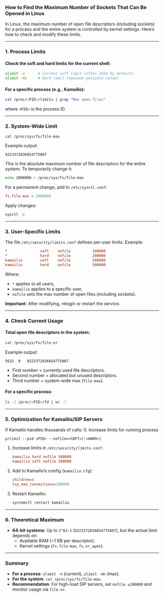 ### How to Find the Maximum Number of Sockets That Can Be Opened in Linux  

In Linux, the maximum number of open file descriptors (including sockets) for a process and the entire system is controlled by kernel settings. Here’s how to check and modify these limits.  

---

### 1. **Process Limits**  
#### Check the soft and hard limits for the current shell:  
```bash
ulimit -n      # Current soft limit (often 1024 by default)  
ulimit -Hn     # Hard limit (maximum possible value)  
```

#### For a specific process (e.g., Kamailio):  
```bash
cat /proc/<PID>/limits | grep "Max open files"  
```
where `<PID>` is the process ID.  

---

### 2. **System-Wide Limit**  
```bash
cat /proc/sys/fs/file-max  
```
Example output:  
```
9223372036854775807  
```
This is the absolute maximum number of file descriptors for the entire system. To temporarily change it:  
```bash
echo 2000000 > /proc/sys/fs/file-max  
```
For a permanent change, add to `/etc/sysctl.conf`:  
```ini
fs.file-max = 2000000  
```
Apply changes:  
```bash
sysctl -p  
```

---

### 3. **User-Specific Limits**  
The file `/etc/security/limits.conf` defines per-user limits. Example:  
```ini
*               soft    nofile          100000  
*               hard    nofile          200000  
kamailio        soft    nofile          500000  
kamailio        hard    nofile          500000  
```
Where:  
- `*` applies to all users,  
- `kamailio` applies to a specific user,  
- `nofile` sets the max number of open files (including sockets).  

**Important**: After modifying, relogin or restart the service.  

---

### 4. **Check Current Usage**  
#### Total open file descriptors in the system:  
```bash
cat /proc/sys/fs/file-nr  
```
Example output:  
```
5632  0   9223372036854775807  
```
- First number = currently used file descriptors.  
- Second number = allocated but unused descriptors.  
- Third number = system-wide max (`file-max`).  

#### For a specific process:  
```bash
ls -1 /proc/<PID>/fd | wc -l  
```

---

### 5. **Optimization for Kamailio/SIP Servers**  
If Kamailio handles thousands of calls:
0. Increase limits for running process
   ```
   prlimit --pid <PID> --nofile=<SOFT>[:<HARD>]
   ```
1. Increase limits in `/etc/security/limits.conf`:  
   ```ini
   kamailio hard nofile 500000  
   kamailio soft nofile 500000  
   ```
2. Add to Kamailio’s config (`kamailio.cfg`):  
   ```cfg
   children=8  
   tcp_max_connections=200000  
   ```
3. Restart Kamailio:  
   ```bash
   systemctl restart kamailio  
   ```

---

### 6. **Theoretical Maximum**  
- **64-bit systems**: Up to `2^63-1` (`9223372036854775807`), but the actual limit depends on:  
  - Available RAM (~1 KB per descriptor).  
  - Kernel settings (`fs.file-max`, `fs.nr_open`).  

---

### Summary  
- **For a process**: `ulimit -n` (current), `ulimit -Hn` (max).  
- **For the system**: `cat /proc/sys/fs/file-max`.  
- **Recommendation**: For high-load SIP servers, set `nofile ≥100000` and monitor usage via `file-nr`.
